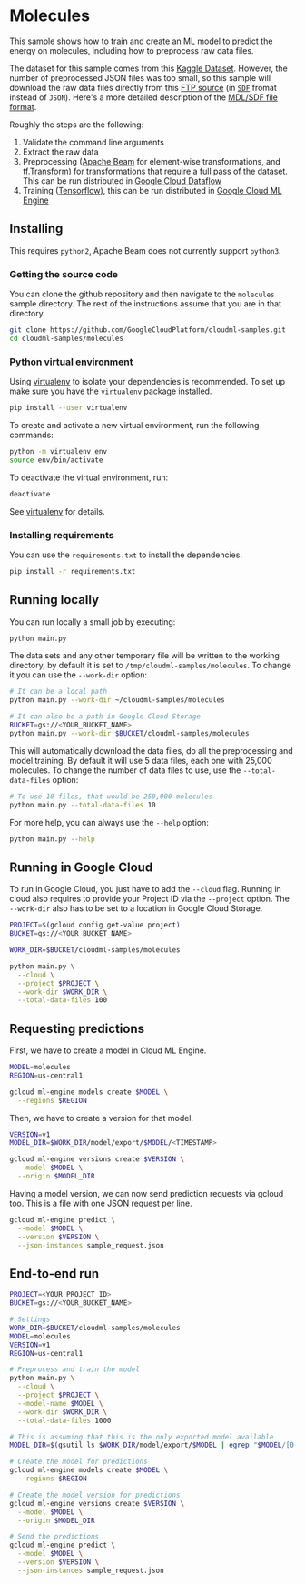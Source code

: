 # Molecules
This sample shows how to train and create an ML model to predict the energy on molecules, including how to preprocess raw data files.

The dataset for this sample comes from this [Kaggle Dataset](https://www.kaggle.com/burakhmmtgl/predict-molecular-properties). However, the number of preprocessed JSON files was too small, so this sample will download the raw data files directly from this [FTP source](ftp://ftp.ncbi.nlm.nih.gov/pubchem/Compound_3D/01_conf_per_cmpd/SDF) (in [`SDF`](https://en.wikipedia.org/wiki/Chemical_table_file#SDF) fromat instead of `JSON`). Here's a more detailed description of the [MDL/SDF file format](http://c4.cabrillo.edu/404/ctfile.pdf).

Roughly the steps are the following:
 1. Validate the command line arguments
 2. Extract the raw data
 3. Preprocessing ([Apache Beam](https://beam.apache.org/) for element-wise transformations, and [tf.Transform](https://github.com/tensorflow/transform)) for transformations that require a full pass of the dataset. This can be run distributed in [Google Cloud Dataflow](https://cloud.google.com/dataflow/)
 4. Training ([Tensorflow](https://www.tensorflow.org/)), this can be run distributed in [Google Cloud ML Engine](https://cloud.google.com/ml-engine/)

## Installing
This requires `python2`, Apache Beam does not currently support `python3`.

### Getting the source code
You can clone the github repository and then navigate to the `molecules` sample directory. The rest of the instructions assume that you are in that directory.
```bash
git clone https://github.com/GoogleCloudPlatform/cloudml-samples.git
cd cloudml-samples/molecules
```

### Python virtual environment
Using [virtualenv](https://virtualenv.pypa.io/en/stable/) to isolate your dependencies is recommended. To set up make
sure you have the `virtualenv` package installed.
```bash
pip install --user virtualenv
```

To create and activate a new virtual environment, run the following commands:
```bash
python -m virtualenv env
source env/bin/activate
```

To deactivate the virtual environment, run:
```bash
deactivate
```

See [virtualenv](https://virtualenv.pypa.io/en/stable/installation/) for details.

### Installing requirements
You can use the `requirements.txt` to install the dependencies.
```bash
pip install -r requirements.txt
```

## Running locally
You can run locally a small job by executing:
```bash
python main.py
```

The data sets and any other temporary file will be written to the working directory, by default it is set to `/tmp/cloudml-samples/molecules`. To change it you can use the `--work-dir` option:

```bash
# It can be a local path
python main.py --work-dir ~/cloudml-samples/molecules

# It can also be a path in Google Cloud Storage
BUCKET=gs://<YOUR_BUCKET_NAME>
python main.py --work-dir $BUCKET/cloudml-samples/molecules
```

This will automatically download the data files, do all the preprocessing and model training. By default it will use 5 data files, each one with 25,000 molecules. To change the number of data files to use, use the `--total-data-files` option:
```bash
# To use 10 files, that would be 250,000 molecules
python main.py --total-data-files 10
```

For more help, you can always use the `--help` option:
```bash
python main.py --help
```

## Running in Google Cloud
To run in Google Cloud, you just have to add the `--cloud` flag. Running in cloud also requires to provide your Project ID via the `--project` option. The `--work-dir` also has to be set to a location in Google Cloud Storage.

```bash
PROJECT=$(gcloud config get-value project)
BUCKET=gs://<YOUR_BUCKET_NAME>

WORK_DIR=$BUCKET/cloudml-samples/molecules

python main.py \
  --cloud \
  --project $PROJECT \
  --work-dir $WORK_DIR \
  --total-data-files 100
```

## Requesting predictions
First, we have to create a model in Cloud ML Engine.
```bash
MODEL=molecules
REGION=us-central1

gcloud ml-engine models create $MODEL \
  --regions $REGION
```

Then, we have to create a version for that model.
```bash
VERSION=v1
MODEL_DIR=$WORK_DIR/model/export/$MODEL/<TIMESTAMP>

gcloud ml-engine versions create $VERSION \
  --model $MODEL \
  --origin $MODEL_DIR
```

Having a model version, we can now send prediction requests via gcloud too. This is a file with one JSON request per line.
```bash
gcloud ml-engine predict \
  --model $MODEL \
  --version $VERSION \
  --json-instances sample_request.json
```

## End-to-end run
```bash
PROJECT=<YOUR_PROJECT_ID>
BUCKET=gs://<YOUR_BUCKET_NAME>

# Settings
WORK_DIR=$BUCKET/cloudml-samples/molecules
MODEL=molecules
VERSION=v1
REGION=us-central1

# Preprocess and train the model
python main.py \
  --cloud \
  --project $PROJECT \
  --model-name $MODEL \
  --work-dir $WORK_DIR \
  --total-data-files 1000

# This is assuming that this is the only exported model available
MODEL_DIR=$(gsutil ls $WORK_DIR/model/export/$MODEL | egrep "$MODEL/[0-9]+")

# Create the model for predictions
gcloud ml-engine models create $MODEL \
  --regions $REGION

# Create the model version for predictions
gcloud ml-engine versions create $VERSION \
  --model $MODEL \
  --origin $MODEL_DIR

# Send the predictions
gcloud ml-engine predict \
  --model $MODEL \
  --version $VERSION \
  --json-instances sample_request.json
```
